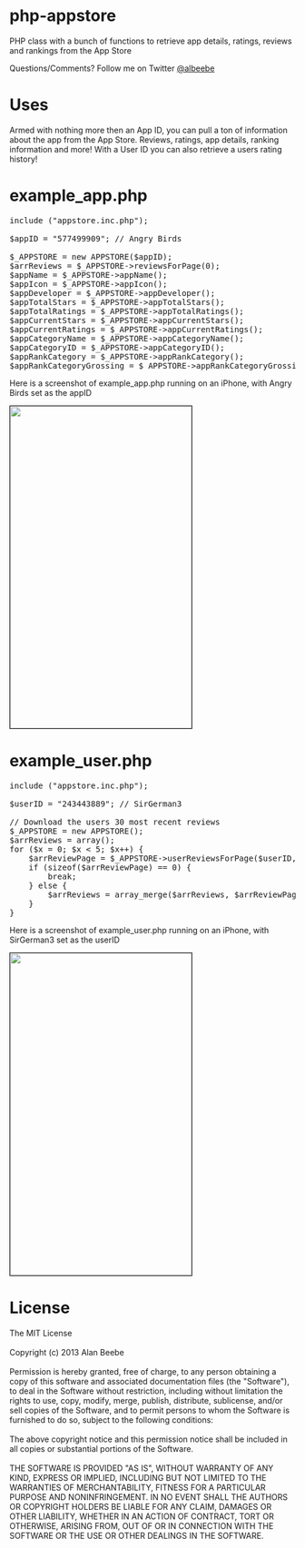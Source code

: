 php-appstore
===================

PHP class with a bunch of functions to retrieve app details, ratings, reviews and rankings from the App Store

Questions/Comments? Follow me on Twitter <a href="http://twitter.com/albeebe">@albeebe</a>

<h1>Uses </h1>

Armed with nothing more then an App ID, you can pull a ton of information about the app from the App Store.  Reviews, ratings, app details, ranking information and more!  With a User ID you can also retrieve a users rating history!

<h1>example_app.php </h1>

<PRE>
include ("appstore.inc.php");

$appID = "577499909"; // Angry Birds

$_APPSTORE = new APPSTORE($appID);
$arrReviews = $_APPSTORE->reviewsForPage(0);
$appName = $_APPSTORE->appName();
$appIcon = $_APPSTORE->appIcon();
$appDeveloper = $_APPSTORE->appDeveloper();
$appTotalStars = $_APPSTORE->appTotalStars();
$appTotalRatings = $_APPSTORE->appTotalRatings();
$appCurrentStars = $_APPSTORE->appCurrentStars();
$appCurrentRatings = $_APPSTORE->appCurrentRatings();
$appCategoryName = $_APPSTORE->appCategoryName();
$appCategoryID = $_APPSTORE->appCategoryID();
$appRankCategory = $_APPSTORE->appRankCategory();
$appRankCategoryGrossing = $_APPSTORE->appRankCategoryGrossing();
</PRE>

Here is a screenshot of example_app.php running on an iPhone, with Angry Birds set as the appID

<IMG STYLE="border:1px solid black" SRC="http://i47.tinypic.com/mbptm9.png" WIDTH="320" HEIGHT="568">

<h1>example_user.php </h1>

<PRE>
include ("appstore.inc.php");

$userID = "243443889"; // SirGerman3
	
// Download the users 30 most recent reviews
$_APPSTORE = new APPSTORE();
$arrReviews = array();
for ($x = 0; $x < 5; $x++) {
	$arrReviewPage = $_APPSTORE->userReviewsForPage($userID, $x);
	if (sizeof($arrReviewPage) == 0) {
		break;
	} else {
		$arrReviews = array_merge($arrReviews, $arrReviewPage);
	}
}
</PRE>

Here is a screenshot of example_user.php running on an iPhone, with SirGerman3 set as the userID

<IMG STYLE="border:1px solid black" SRC="http://i46.tinypic.com/333vn9l.png" WIDTH="320" HEIGHT="568">

<h1>License</h1>
The MIT License
<BR>
<BR>Copyright (c) 2013 Alan Beebe
<BR>
<BR>Permission is hereby granted, free of charge, to any person obtaining a copy of this software and associated documentation files (the "Software"), to deal in the Software without restriction, including without limitation the rights to use, copy, modify, merge, publish, distribute, sublicense, and/or sell copies of the Software, and to permit persons to whom the Software is furnished to do so, subject to the following conditions:
<BR>
<BR>The above copyright notice and this permission notice shall be included in all copies or substantial portions of the Software.
<BR>
<BR>THE SOFTWARE IS PROVIDED "AS IS", WITHOUT WARRANTY OF ANY KIND, EXPRESS OR IMPLIED, INCLUDING BUT NOT LIMITED TO THE WARRANTIES OF MERCHANTABILITY, FITNESS FOR A PARTICULAR PURPOSE AND NONINFRINGEMENT. IN NO EVENT SHALL THE AUTHORS OR COPYRIGHT HOLDERS BE LIABLE FOR ANY CLAIM, DAMAGES OR OTHER LIABILITY, WHETHER IN AN ACTION OF CONTRACT, TORT OR OTHERWISE, ARISING FROM, OUT OF OR IN CONNECTION WITH THE SOFTWARE OR THE USE OR OTHER DEALINGS IN THE SOFTWARE.